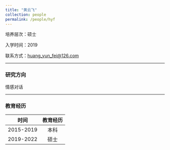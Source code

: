 ```yaml
---
title: "黄云飞"
collection: people
permalink: /people/hyf
---
```

培养层次：硕士

入学时间：2019

联系方式：huang_yun_fei@126.com

---

### 研究方向

情感对话

---

### 教育经历

| 时间 | 教育经历 |
| :-: | :-: |
| 2015-2019 | 本科 | 中国农业大学
| 2019-2022 | 硕士 | 北京理工大学
